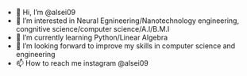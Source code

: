 - 👋 Hi, I’m @alsei09
- 👀 I’m interested in Neural Egnineering/Nanotechnology engineering, congnitive science/computer science/A.I/B.M.I
- 🌱 I’m currently learning Python/Linear Algebra
- 💞️ I’m looking forward to improve my skills in computer science and engineering
- 📫 How to reach me instagram @alsei09

<!---
alsei09/alsei09 is a ✨ special ✨ repository because its `README.md` (this file) appears on your GitHub profile.
You can click the Preview link to take a look at your changes.
--->
